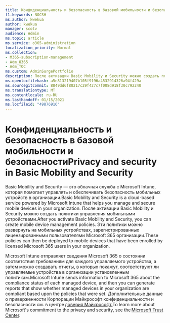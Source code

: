 ```yaml
---
title: Конфиденциальность и безопасность в базовой мобильности и безопасности
f1.keywords: NOCSH
ms.author: kwekua
author: kwekua
manager: scotv
audience: Admin
ms.topic: article
ms.service: o365-administration
localization_priority: Normal
ms.collection:
- M365-subscription-management
- Adm_O365
- Adm_TOC
ms.custom: AdminSurgePortfolio
description: После активации Basic Mobility и Security можно создать политики управления мобильными устройствами.
ms.openlocfilehash: a5e813219407b105f9196a4532914326a94f429a
ms.sourcegitcommit: 8849dd6f80217c29f427c7f008d918f30c792240
ms.translationtype: MT
ms.contentlocale: ru-RU
ms.lasthandoff: 01/15/2021
ms.locfileid: "49876916"
---
```

# <a name="privacy-and-security-in-basic-mobility-and-security"></a><span data-ttu-id="bb40b-103">Конфиденциальность и безопасность в базовой мобильности и безопасности</span><span class="sxs-lookup"><span data-stu-id="bb40b-103">Privacy and security in Basic Mobility and Security</span></span>

<span data-ttu-id="bb40b-104">Basic Mobility and Security — это облачная служба с Microsoft Intune, которая помогает управлять и обеспечивать безопасность мобильных устройств в организации.</span><span class="sxs-lookup"><span data-stu-id="bb40b-104">Basic Mobility and Security is a cloud-based service powered by Microsoft Intune that helps you manage and secure mobile devices in your organization.</span></span> <span data-ttu-id="bb40b-105">После активации Basic Mobility и Security можно создать политики управления мобильными устройствами.</span><span class="sxs-lookup"><span data-stu-id="bb40b-105">After you activate Basic Mobility and Security, you can create mobile device management policies.</span></span> <span data-ttu-id="bb40b-106">Эти политики можно развернуть на мобильных устройствах, зарегистрированных лицензированными пользователями Microsoft 365 организации.</span><span class="sxs-lookup"><span data-stu-id="bb40b-106">These policies can then be deployed to mobile devices that have been enrolled by licensed Microsoft 365 users in your organization.</span></span>

<span data-ttu-id="bb40b-107">Microsoft Intune отправляет сведения Microsoft 365 о состоянии соответствия требованиям для каждого управляемого устройства, а затем можно создавать отчеты, в которых покажут, соответствуют ли управляемые устройства в организации установленным политикам.</span><span class="sxs-lookup"><span data-stu-id="bb40b-107">Microsoft Intune sends information to Microsoft 365 about the compliance status of each managed device, and then you can generate reports that show whether managed devices in your organization are compliant based upon the policies that were set.</span></span> <span data-ttu-id="bb40b-108">Дополнительные данные о приверженности Корпорации Майкрософт конфиденциальности и безопасности см. в центре [доверия Майкрософт.](https://www.microsoft.com/trust-center)</span><span class="sxs-lookup"><span data-stu-id="bb40b-108">To learn more about Microsoft's commitment to the privacy and security, see the [Microsoft Trust Center](https://www.microsoft.com/trust-center).</span></span>